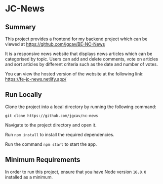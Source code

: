 # JC-News

## Summary

This project provides a frontend for my backend project which can be viewed at https://github.com/jgcav/BE-NC-News

It is a responsive news website that displays news articles which can be categorised by topic. Users can add and delete comments, vote on articles and sort articles by different criteria such as the date and number of votes.

You can view the hosted version of the website at the following link: https://fe-jc-news.netlify.app/

## Run Locally

Clone the project into a local directory by running the following command:

`git clone https://github.com/jgcav/nc-news`

Navigate to the project directory and open it.

Run `npm install` to install the required dependencies.

Run the command `npm start` to start the app.

## Minimum Requirements

In order to run this project, ensure that you have Node version `16.0.0` installed as a minimum.
